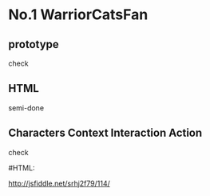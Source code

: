 # No.1 WarriorCatsFan
## prototype 
check
## HTML
semi-done
## Characters Context Interaction Action
check

#HTML:

http://jsfiddle.net/srhj2f79/114/
